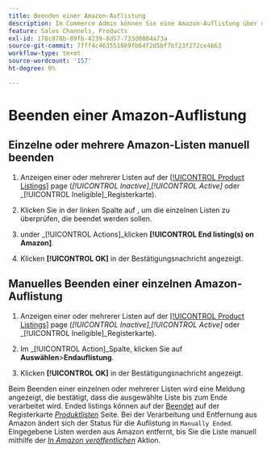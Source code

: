 ```yaml
---
title: Beenden einer Amazon-Auflistung
description: Im Commerce Admin können Sie eine Amazon-Auflistung über das Amazon Sales Channel-Dashboard beenden.
feature: Sales Channels, Products
exl-id: 178c878b-89fb-4239-8d57-733d0884a73a
source-git-commit: 7fff4c463551089fb64f2d5bf7bf23f272ce4663
workflow-type: tm+mt
source-wordcount: '157'
ht-degree: 0%

---
```


# Beenden einer Amazon-Auflistung

## Einzelne oder mehrere Amazon-Listen manuell beenden

1. Anzeigen einer oder mehrerer Listen auf der [[!UICONTROL Product Listings]](./managing-product-listings.md) page (_[!UICONTROL Inactive]_,_[!UICONTROL Active]_ oder _[!UICONTROL Ineligible]_Registerkarte).

1. Klicken Sie in der linken Spalte auf , um die einzelnen Listen zu überprüfen, die beendet werden sollen.

1. under _[!UICONTROL Actions]_klicken **[!UICONTROL End listing(s) on Amazon]**.

1. Klicken **[!UICONTROL OK]** in der Bestätigungsnachricht angezeigt.

## Manuelles Beenden einer einzelnen Amazon-Auflistung

1. Anzeigen einer oder mehrerer Listen auf der [[!UICONTROL Product Listings]](./managing-product-listings.md) page (_[!UICONTROL Inactive]_,_[!UICONTROL Active]_ oder _[!UICONTROL Ineligible]_Registerkarte).

1. Im _[!UICONTROL Action]_Spalte, klicken Sie auf **Auswählen**>**Endauflistung**.

1. Klicken **[!UICONTROL OK]** in der Bestätigungsnachricht angezeigt.

Beim Beenden einer einzelnen oder mehrerer Listen wird eine Meldung angezeigt, die bestätigt, dass die ausgewählte Liste bis zum Ende verarbeitet wird. Ended listings können auf der [Beendet](./ended-listings.md) auf der Registerkarte [_Produktlisten_](./managing-product-listings.md) Seite. Bei der Verarbeitung und Entfernung aus Amazon ändert sich der Status für die Auflistung in `Manually Ended`. Eingegebene Listen werden aus Amazon entfernt, bis Sie die Liste manuell mithilfe der [_In Amazon veröffentlichen_](./publish-listings-manually.md) Aktion.
